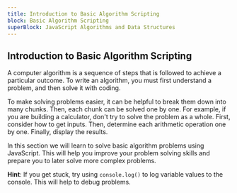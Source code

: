 ```yaml
---
title: Introduction to Basic Algorithm Scripting
block: Basic Algorithm Scripting
superBlock: JavaScript Algorithms and Data Structures
---
```

## Introduction to Basic Algorithm Scripting

A computer algorithm is a sequence of steps that is followed to achieve a particular outcome. To write an algorithm, you must first understand a problem, and then solve it with coding.

To make solving problems easier, it can be helpful to break them down into many chunks. Then, each chunk can be solved one by one. For example, if you are building a calculator, don't try to solve the problem as a whole. First, consider how to get inputs. Then, determine each arithmetic operation one by one. Finally, display the results.

In this section we will learn to solve basic algorithm problems using JavaScript. This will help you improve your problem solving skills and prepare you to later solve more complex problems.

**Hint**: If you get stuck, try using `console.log()` to log variable values to the console. This will help to debug problems.
